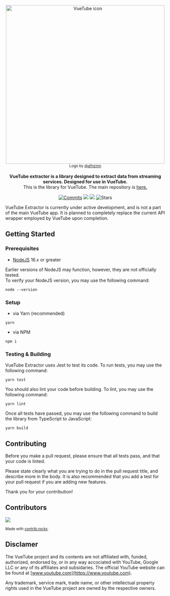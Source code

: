 <p align="center">
  <a href="https://vuetube.app/">
    <img src="https://cdn.discordapp.com/attachments/751596360108605500/972753003855634442/part_of_VueTube.svg" alt="VueTube icon" width="500"/>
  </a>
  </br>
  <sub>Logo by <a href="https://github.com/afnzmn">@afnzmn</a></sub>
  </br>
  </br>
<strong>VueTube extractor is a library designed to extract data from streaming services. Designed for use in VueTube.</strong>
</br>
This is the library for VueTube. The main repository is <a href="https://github.com/Frontesque/VueTube"> here.</a>
</p>

<p align="center">
  <a href="https://github.com/VueTubeApp/VueTube-Extractor/commits/main"><img src="https://img.shields.io/github/commit-activity/m/VueTubeApp/VueTube-Extractor?label=Commits" alt="Commits"></img></a>
  <a href="https://github.com/VueTubeApp/VueTube-Extractor/issues" alt="Issues"><img src="https://img.shields.io/github/issues/VueTubeApp/VueTube-Extractor"></img></a>
  <a href="https://github.com/VueTubeApp/VueTube-Extractor/blob/main/LICENSE" alt="License"><img src="https://img.shields.io/github/license/VueTubeApp/VueTube-Extractor"></img></a>
  <a><img src="https://img.shields.io/github/stars/VueTubeApp/VueTube-Extractor" alt="Stars"></img></a>
</p>

VueTube Extractor is currently under active development, and is not a part of the main VueTube app. It is planned to completely replace the current API wrapper employed by VueTube upon completion.

## Getting Started

### Prerequisites

- [NodeJS](https://nodejs.org/) 16.x or greater

Earlier versions of NodeJS may function, however, they are not officially tested. </br>
To verify your NodeJS version, you may use the following command:

```
node --version
```

### Setup

- via Yarn (recommended)

```
yarn
```

- via NPM

```
npm i
```

### Testing & Building

VueTube Extractor uses Jest to test its code. To run tests, you may use the following command:

```
yarn test
```

You should also lint your code before building. To lint, you may use the following command:

```
yarn lint
```

Once all tests have passed, you may use the following command to build the library from TypeScript to JavaScript:

```
yarn build
```

## Contributing

Before you make a pull request, please ensure that all tests pass, and that your code is linted.

Please state clearly what you are trying to do in the pull request title, and describe more in the body. It is also recommended that you add a test for your pull request if you are adding new features.

Thank you for your contribution!

## Contributors

<a href="https://github.com/VueTubeApp/VueTube-Extractor/graphs/contributors">
  <img src="https://contrib.rocks/image?repo=VueTubeApp/VueTube-Extractor" />
</a>

<sub>Made with [contrib.rocks](https://contrib.rocks). </sub>

## Disclamer

The VueTube project and its contents are not affiliated with, funded, authorized, endorsed by, or in any way accociated with YouTube, Google LLC or any of its affiliates and subsidaries. The official YouTube website can be found at [www.youtube.com](https://www.youtube.com).

Any trademark, service mark, trade name, or other intellectual property rights used in the VueTube project are owned by the respective owners.
